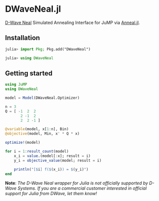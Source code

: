 # DWaveNeal.jl
[D-Wave Neal](https://docs.ocean.dwavesys.com/projects/neal/en/latest/) Simulated Annealing Interface for JuMP via [Anneal.jl](https://github.com/psrenergy/Anneal.jl).

## Installation
```julia
julia> import Pkg; Pkg.add("DWaveNeal")

julia> using DWaveNeal
```

## Getting started
```julia
using JuMP
using DWaveNeal

model = Model(DWaveNeal.Optimizer)

n = 3
Q = [ -1  2  2
       2 -1  2
       2  2 -1 ]

@variable(model, x[1:n], Bin)
@objective(model, Min, x' * Q * x)

optimize!(model)

for i = 1:result_count(model)
    x_i = value.(model[:x]; result = i)
    y_i = objective_value(model; result = i)

    println("[$i] f($(x_i)) = $(y_i)")
end
```

**Note**: _The D-Wave Neal wrapper for Julia is not officially supported by D-Wave Systems. If you are a commercial customer interested in official support for Julia from DWave, let them know!_

